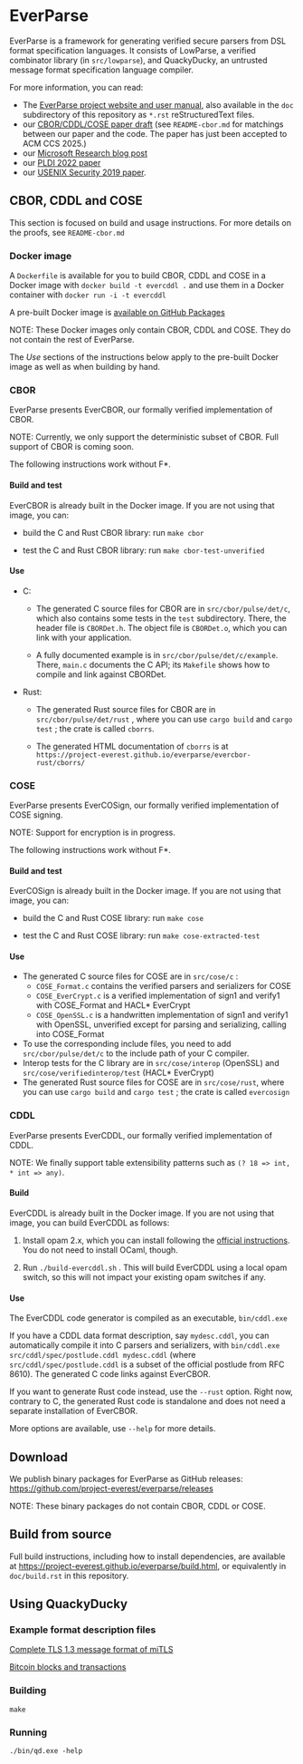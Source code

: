 # EverParse

EverParse is a framework for generating verified secure parsers from DSL format specification languages.
It consists of LowParse, a verified combinator library (in `src/lowparse`), and QuackyDucky, an untrusted message format specification language compiler.

For more information, you can read:
* The [EverParse project website and user manual](https://project-everest.github.io/everparse), also available in the `doc` subdirectory of this repository as `*.rst` reStructuredText files.
* our [CBOR/CDDL/COSE paper draft](https://doi.org/10.48550/arXiv.2505.17335) (see `README-cbor.md` for matchings between our paper and the code. The paper has just been accepted to ACM CCS 2025.)
* our [Microsoft Research blog post](https://www.microsoft.com/en-us/research/blog/everparse-hardening-critical-attack-surfaces-with-formally-proven-message-parsers/)
* our [PLDI 2022 paper](https://www.microsoft.com/en-us/research/publication/hardening-attack-surfaces-with-formally-proven-binary-format-parsers/)
* our [USENIX Security 2019 paper](https://www.microsoft.com/en-us/research/publication/everparse/).

## CBOR, CDDL and COSE

This section is focused on build and usage instructions. For more details on the proofs, see `README-cbor.md`

### Docker image

A `Dockerfile` is available for you to build CBOR, CDDL and COSE in a Docker image
with `docker build -t evercddl .` and use them in a Docker container
with `docker run -i -t evercddl`

A pre-built Docker image is [available on GitHub Packages](https://github.com/project-everest/everparse/pkgs/container/evercbor)

NOTE: These Docker images only contain CBOR, CDDL and COSE. They do not
contain the rest of EverParse.

The *Use* sections of the instructions below apply to the pre-built
Docker image as well as when building by hand.

### CBOR

EverParse presents EverCBOR, our formally verified implementation of CBOR.

NOTE: Currently, we only support the deterministic subset of CBOR. Full support of CBOR is coming soon.

The following instructions work without F*.

#### Build and test

EverCBOR is already built in the Docker image. If you are not using that image, you can:

* build the C and Rust CBOR library: run `make cbor`

* test the C and Rust CBOR library: run `make cbor-test-unverified`

#### Use

* C:

  + The generated C source files for CBOR are in
    `src/cbor/pulse/det/c`, which also contains some tests in the
    `test` subdirectory. There, the header file is `CBORDet.h`. The
    object file is `CBORDet.o`, which you can link with your
    application.
  
  + A fully documented example is in
    `src/cbor/pulse/det/c/example`. There, `main.c` documents the C
    API; its `Makefile` shows how to compile and link against CBORDet.
  
* Rust:

  + The generated Rust source files for CBOR are in
    `src/cbor/pulse/det/rust` , where you can use `cargo build` and
    `cargo test` ; the crate is called `cborrs`.

  + The generated HTML documentation of `cborrs` is at
    `https://project-everest.github.io/everparse/evercbor-rust/cborrs/`

### COSE

EverParse presents EverCOSign, our formally verified implementation of COSE signing.

NOTE: Support for encryption is in progress.

The following instructions work without F*.

#### Build and test

EverCOSign is already built in the Docker image. If you are not using that image, you can:

* build the C and Rust COSE library: run `make cose`

* test the C and Rust COSE library: run `make cose-extracted-test`

#### Use

* The generated C source files for COSE are in `src/cose/c` :
  + `COSE_Format.c` contains the verified parsers and serializers for COSE
  + `COSE_EverCrypt.c` is a verified implementation of sign1 and verify1 with COSE_Format and HACL* EverCrypt
  + `COSE_OpenSSL.c` is a handwritten implementation of sign1 and verify1 with OpenSSL, unverified except for parsing and serializing, calling into COSE_Format
* To use the corresponding include files, you need to add `src/cbor/pulse/det/c` to the include path of your C compiler.
* Interop tests for the C library are in `src/cose/interop` (OpenSSL) and `src/cose/verifiedinterop/test` (HACL* EverCrypt)
* The generated Rust source files for COSE are in `src/cose/rust`, where you can use `cargo build` and `cargo test` ; the crate is called `evercosign`

### CDDL

EverParse presents EverCDDL, our formally verified implementation of CDDL.

NOTE: We finally support table extensibility patterns such as `(? 18
=> int, * int => any)`.

#### Build

EverCDDL is already built in the Docker image. If you are not using that image, you can build EverCDDL as follows:

1. Install opam 2.x, which you can install following the [official instructions](https://opam.ocaml.org/doc/Install.html). You do not need to install OCaml, though.

2. Run `./build-evercddl.sh` . This will build EverCDDL using a local
   opam switch, so this will not impact your existing opam switches if
   any.

#### Use

The EverCDDL code generator is compiled as an executable,
`bin/cddl.exe`

If you have a CDDL data format description, say `mydesc.cddl`, you can
automatically compile it into C parsers and serializers, with
`bin/cddl.exe src/cddl/spec/postlude.cddl mydesc.cddl` (where
`src/cddl/spec/postlude.cddl` is a subset of the official postlude
from RFC 8610). The generated C code links against EverCBOR.

If you want to generate Rust code instead, use the `--rust`
option. Right now, contrary to C, the generated Rust code is
standalone and does not need a separate installation of EverCBOR.

More options are available, use `--help` for more details.

## Download

We publish binary packages for EverParse as GitHub releases: https://github.com/project-everest/everparse/releases

NOTE: These binary packages do not contain CBOR, CDDL or COSE.

## Build from source

Full build instructions, including how to install dependencies, are available at https://project-everest.github.io/everparse/build.html, or equivalently in `doc/build.rst` in this repository.

## Using QuackyDucky

### Example format description files

[Complete TLS 1.3 message format of miTLS](https://github.com/project-everest/mitls-fstar/blob/dev/src/parsers/Parsers.rfc)

[Bitcoin blocks and transactions](https://github.com/project-everest/everparse/blob/master/tests/bitcoin.rfc)

### Building
`make`

### Running
`./bin/qd.exe -help`
